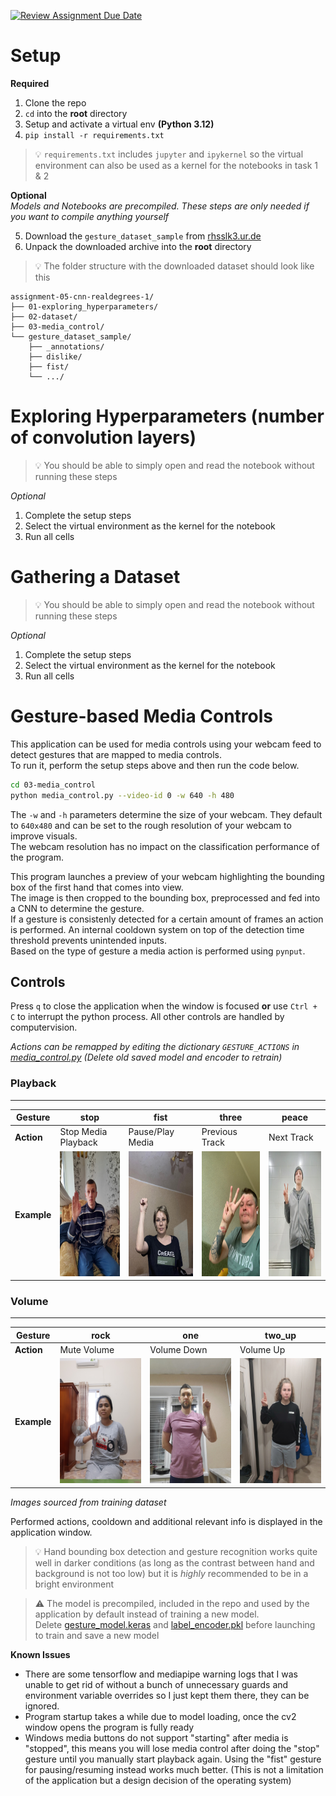 [![Review Assignment Due Date](https://classroom.github.com/assets/deadline-readme-button-22041afd0340ce965d47ae6ef1cefeee28c7c493a6346c4f15d667ab976d596c.svg)](https://classroom.github.com/a/BOO70ufO)

# Setup

**Required**  

1. Clone the repo
2. `cd` into the **root** directory
3. Setup and activate a virtual env **(Python 3.12)**
4. `pip install -r requirements.txt`

> 💡 `requirements.txt` includes `jupyter` and `ipykernel` so the virtual environment can also be used as a kernel for the notebooks in task 1 & 2

**Optional**  
*Models and Notebooks are precompiled. These steps are only needed if you want to compile anything yourself*  

5. Download the `gesture_dataset_sample` from [rhsslk3.ur.de](https://rhsslk3.ur.de/~sca04209/gesture_dataset_sample.zip)
6. Unpack the downloaded archive into the **root** directory

> 💡 The folder structure with the downloaded dataset should look like this
```
assignment-05-cnn-realdegrees-1/
├── 01-exploring_hyperparameters/
├── 02-dataset/
├── 03-media_control/
└── gesture_dataset_sample/
    ├── _annotations/
    ├── dislike/
    ├── fist/
    └── .../
```

# Exploring Hyperparameters (number of convolution layers)

> 💡 You should be able to simply open and read the notebook without running these steps

*Optional*
1. Complete the setup steps
2. Select the virtual environment as the kernel for the notebook
3. Run all cells

# Gathering a Dataset 

> 💡 You should be able to simply open and read the notebook without running these steps

*Optional*
1. Complete the setup steps
2. Select the virtual environment as the kernel for the notebook
3. Run all cells

# Gesture-based Media Controls

This application can be used for media controls using your webcam feed to detect gestures that are mapped to media controls.  
To run it, perform the setup steps above and then run the code below.  

```sh
cd 03-media_control
python media_control.py --video-id 0 -w 640 -h 480
```

The `-w` and `-h` parameters determine the size of your webcam. They default to `640x480` and can be set to the rough resolution of your webcam to improve visuals.  
The webcam resolution has no impact on the classification performance of the program.  

This program launches a preview of your webcam highlighting the bounding box of the first hand that comes into view.  
The image is then cropped to the bounding box, preprocessed and fed into a CNN to determine the gesture.  
If a gesture is consistenly detected for a certain amount of frames an action is performed.
An internal cooldown system on top of the detection time threshold prevents unintended inputs.  
Based on the type of gesture a media action is performed using `pynput`.  

## Controls

Press `q` to close the application when the window is focused **or** use `Ctrl + C` to interrupt the python process. All other controls are handled by computervision.  

*Actions can be remapped by editing the dictionary `GESTURE_ACTIONS` in [media_control.py](./03-media_control/media_control.py) (Delete old saved model and encoder to retrain)*

### Playback
_________
| **Gesture** | **stop** | **fist** | **three** | **peace** |
|-------------|----------|----------|-----------|-----------|
| **Action**  | Stop Media Playback | Pause/Play Media | Previous Track | Next Track |
| **Example** | <img src="docs/example_gestures/stop.jpg" height="200"> | <img src="docs/example_gestures/fist.jpg" height="200"> | <img src="docs/example_gestures/three.jpg" height="200"> | <img src="docs/example_gestures/peace.jpg" height="200"> |

### Volume
__________
| **Gesture** | **rock** | **one** | **two_up** |
|-------------|----------|---------|------------|
| **Action**  | Mute Volume | Volume Down | Volume Up |
| **Example** | <img src="docs/example_gestures/rock.jpg" height="200"> | <img src="docs/example_gestures/one.jpg" height="200"> | <img src="docs/example_gestures/two_up.jpg" height="200"> |  


*Images sourced from training dataset*

Performed actions, cooldown and additional relevant info is displayed in the application window.

> 💡 Hand bounding box detection and gesture recognition works quite well in darker conditions (as long as the contrast between hand and background is not too low) but it is *highly* recommended to be in a bright environment

> ⚠️ The model is precompiled, included in the repo and used by the application by default instead of training a new model.  
Delete [gesture_model.keras](./03-media_control/gesture_model.keras) and [label_encoder.pkl](./03-media_control/label_encoder.pkl) before launching to train and save a new model

**Known Issues**  
- There are some tensorflow and mediapipe warning logs that I was unable to get rid of without a bunch of unnecessary guards and environment variable overrides so I just kept them there, they can be ignored.
- Program startup takes a while due to model loading, once the cv2 window opens the program is fully ready  
- Windows media buttons do not support "starting" after media is "stopped", this means you will lose media control after doing the "stop" gesture until you manually start playback again. Using the "fist" gesture for pausing/resuming instead works much better. (This is not a limitation of the application but a design decision of the operating system)